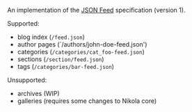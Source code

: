 An implementation of the [JSON Feed](https://jsonfeed.org/) specification (version 1).

Supported:

* blog index (`/feed.json`)
* author pages (`/authors/john-doe-feed.json')
* categories (`/categories/cat_foo-feed.json`)
* sections (`/section/feed.json`)
* tags (`/categories/bar-feed.json`)

Unsupported:

* archives (WIP)
* galleries (requires some changes to Nikola core)
